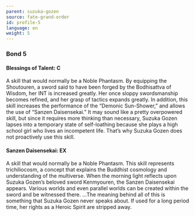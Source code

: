```yaml
---
parent: suzuka-gozen
source: fate-grand-order
id: profile-5
language: en
weight: 5
---
```


### Bond 5

#### Blessings of Talent: C

A skill that would normally be a Noble Phantasm.
By equipping the Shoutouren, a sword said to have been forged by the Bodhisattva of Wisdom, her INT is increased greatly.
Her once sloppy swordsmanship becomes refined, and her grasp of tactics expands greatly. In addition, this skill increases the performance of the “Demonic Sun-Shower,” and allows the use of “Sanzen Daisensekai.” It may sound like a pretty overpowered skill, but since it requires more thinking than necessary, Suzuka Gozen lapses into a temporary state of self-loathing because she plays a high school girl who lives an incompetent life. That’s why Suzuka Gozen does not proactively use this skill.

#### Sanzen Daisensekai: EX

A skill that would normally be a Noble Phantasm.
This skill represents trichiliocosm, a concept that explains the Buddhist cosmology and understanding of the multiverse.
When the morning light reflects upon Suzuka Gozen’s beloved sword Kenmyouren, the Sanzen Daisensekai appears. Various worlds and even parallel worlds can be created within the sword and be witnessed there.
…The meaning behind all of this is something that Suzuka Gozen never speaks about.
If used for a long period time, her rights as a Heroic Spirit are stripped away.
